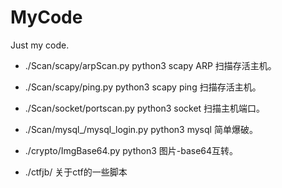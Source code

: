 # MyCode

Just my code.

- ./Scan/scapy/arpScan.py     python3 scapy ARP 扫描存活主机。
- ./Scan/scapy/ping.py            python3 scapy ping 扫描存活主机。
- ./Scan/socket/portscan.py    python3 socket 扫描主机端口。
- ./Scan/mysql_/mysql_login.py  python3  mysql 简单爆破。

- ./crypto/ImgBase64.py     python3 图片-base64互转。
- ./ctfjb/  关于ctf的一些脚本

